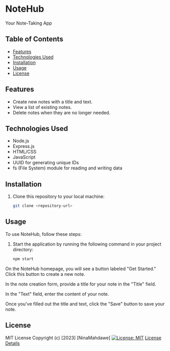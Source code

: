 # NoteHub

Your Note-Taking App

## Table of Contents

- [Features](#features)
- [Technologies Used](#technologies-used)
- [Installation](#installation)
- [Usage](#usage)
- [License](#license)

## Features

- Create new notes with a title and text.
- View a list of existing notes.
- Delete notes when they are no longer needed.

## Technologies Used

- Node.js
- Express.js
- HTML/CSS
- JavaScript
- UUID for generating unique IDs
- fs (File System) module for reading and writing data

## Installation

1. Clone this repository to your local machine:

   ```bash
   git clone <repository-url>
   ```

## Usage

To use NoteHub, follow these steps:

1. Start the application by running the following command in your project directory:

   ```bash
   npm start
   ```

On the NoteHub homepage, you will see a button labeled "Get Started." Click this button to create a new note.

In the note creation form, provide a title for your note in the "Title" field.

In the "Text" field, enter the content of your note.

Once you've filled out the title and text, click the "Save" button to save your note.

## License

MIT License
Copyright (c) [2023] [NinaMahdawe]
[![License: MIT](https://img.shields.io/badge/License-MIT-yellow.svg)](https://opensource.org/licenses/MIT)
[License Details](https://opensource.org/licenses/MIT)
